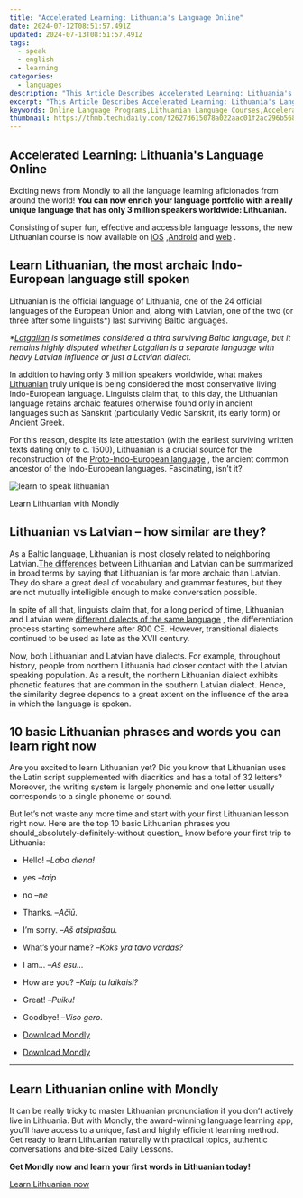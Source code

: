 ```yaml
---
title: "Accelerated Learning: Lithuania's Language Online"
date: 2024-07-12T08:51:57.491Z
updated: 2024-07-13T08:51:57.491Z
tags:
  - speak
  - english
  - learning
categories:
  - languages
description: "This Article Describes Accelerated Learning: Lithuania's Language Online"
excerpt: "This Article Describes Accelerated Learning: Lithuania's Language Online"
keywords: Online Language Programs,Lithuanian Language Courses,Accelerated Learning Techniques,Distance Language Education,Online Tutoring Services,Lithuania Language Learning Apps,E-Learning Platform for Lithuanian
thumbnail: https://thmb.techidaily.com/f2627d615078a022aac01f2ac296b5686dd1961363c86f4dc647d0978a6f7aed.jpg
---
```


## Accelerated Learning: Lithuania's Language Online

 Exciting news from Mondly to all the language learning aficionados from around the world!‌ **You can now enrich your language portfolio with a really unique language that has only 3 million speakers worldwide: Lithuanian.**

 Consisting of super fun, effective and accessible language lessons, the new Lithuanian course is now available on [iOS](https://app.adjust.io/5ixfg4k?campaign=blog-post-id-4553&fallback=https%3A%2F%2Fapp.mondly.com?avangate%5Fsrc=blog-post-id-4553?mother%5Flang=en%5Fus?target%5Flang=lt&redirect%5Fandroid=https%3A%2F%2Fplay.google.com%2Fstore%2Fapps%2Fdetails%3Fid%3Dcom.atistudios.mondly.languages&redirect%5Fios=https%3A%2F%2Fitunes.apple.com%2Fapp%2Fid987873536&redirect%5Fmacos=https%3A%2F%2Fapp.mondly.com?avangate%5Fsrc=blog-post-id-4553?mother%5Flang=en%5Fus?target%5Flang=lt) ,[Android](https://app.adjust.io/5ixfg4k?campaign=blog-post-id-4553&fallback=https%3A%2F%2Fapp.mondly.com?avangate%5Fsrc=blog-post-id-4553?mother%5Flang=en%5Fus?target%5Flang=lt&redirect%5Fandroid=https%3A%2F%2Fplay.google.com%2Fstore%2Fapps%2Fdetails%3Fid%3Dcom.atistudios.mondly.languages&redirect%5Fios=https%3A%2F%2Fitunes.apple.com%2Fapp%2Fid987873536&redirect%5Fmacos=https%3A%2F%2Fapp.mondly.com?avangate%5Fsrc=blog-post-id-4553?mother%5Flang=en%5Fus?target%5Flang=lt) and [web](https://app.adjust.io/5ixfg4k?campaign=blog-post-id-4553&fallback=https%3A%2F%2Fapp.mondly.com?avangate%5Fsrc=blog-post-id-4553?mother%5Flang=en%5Fus?target%5Flang=lt&redirect%5Fandroid=https%3A%2F%2Fplay.google.com%2Fstore%2Fapps%2Fdetails%3Fid%3Dcom.atistudios.mondly.languages&redirect%5Fios=https%3A%2F%2Fitunes.apple.com%2Fapp%2Fid987873536&redirect%5Fmacos=https%3A%2F%2Fapp.mondly.com?avangate%5Fsrc=blog-post-id-4553?mother%5Flang=en%5Fus?target%5Flang=lt) .

## Learn Lithuanian, the most archaic Indo-European language still spoken

 Lithuanian is the official language of Lithuania, one of the 24 official languages of the European Union and, along with Latvian, one of the two (or three after some linguists\*) last surviving Baltic languages.

 _\*[Latgalian](https://en.wikipedia.org/wiki/Baltic%5Flanguages) is sometimes considered a third surviving Baltic language, but it remains highly disputed whether Latgalian is a separate language with heavy Latvian influence or just a Latvian dialect._

 In addition to having only 3 million speakers worldwide, what makes [Lithuanian](https://en.wikipedia.org/wiki/Lithuanian%5Flanguage) truly unique is being considered the most conservative living Indo-European language. Linguists claim that, to this day, the Lithuanian language retains archaic features otherwise found only in ancient languages such as Sanskrit (particularly Vedic Sanskrit, its early form) or Ancient Greek.

 For this reason, despite its late attestation (with the earliest surviving written texts dating only to c. 1500), Lithuanian is a crucial source for the reconstruction of the [Proto-Indo-European language](https://en.wikipedia.org/wiki/Proto-Indo-European%5Flanguage) , the ancient common ancestor of the Indo-European languages. Fascinating, isn’t it?

![learn to speak lithuanian](https://edge.mondly.com/blog/wp-content/uploads/2020/03/learn-to-speak-lithuanian-277x600.jpg "This Is The Best Way To Learn Lithuanian Online 2")

 Learn Lithuanian with Mondly

## Lithuanian vs Latvian – how similar are they?

 As a Baltic language, Lithuanian is most closely related to neighboring Latvian.[The differences](https://www.britannica.com/topic/Baltic-languages/Comparison-of-Lithuanian-and-Latvian) between Lithuanian and Latvian can be summarized in broad terms by saying that Lithuanian is far more archaic than Latvian. They do share a great deal of vocabulary and grammar features, but they are not mutually intelligible enough to make conversation possible.

 In spite of all that, linguists claim that, for a long period of time, Lithuanian and Latvian were [different dialects of the same language](https://books.google.ro/books?id=OOdjCAAAQBAJ&pg=PA14&lpg=PA14&dq=The+differentiation+between+Lithuanian+and+Latvian+started+after+800+CE&source=bl&ots=4FWjugRv4a&sig=ACfU3U0-u%5F2QAa-45Ep8croro1FGuc0DqQ&hl=en&sa=X&ved=2ahUKEwif%5FPLB193nAhWHyqYKHXF%5FC%5FUQ6AEwC3oECAYQAQ#v=onepage&q=The%20differentiation%20between%20Lithuanian%20and%20Latvian%20started%20after%20800%20CE&f=false) , the differentiation process starting somewhere after 800 CE. However, transitional dialects continued to be used as late as the XVII century.

 Now, both Lithuanian and Latvian have dialects. For example, throughout history, people from northern Lithuania had closer contact with the Latvian speaking population. As a result, the northern Lithuanian dialect exhibits phonetic features that are common in the southern Latvian dialect. Hence, the similarity degree depends to a great extent on the influence of the area in which the language is spoken.

## 10 basic Lithuanian phrases and words you can learn right now

 Are you excited to learn Lithuanian yet? Did you know that Lithuanian uses the Latin script supplemented with diacritics and has a total of 32 letters? Moreover, the writing system is largely phonemic and one letter usually corresponds to a single phoneme or sound.

 But let’s not waste any more time and start with your first Lithuanian lesson right now. Here are the top 10 basic Lithuanian phrases you should_absolutely-definitely-without question_ know before your first trip to Lithuania:

* Hello! –_Laba diena!_
* yes –_taip_
* no –_ne_
* Thanks. –_Ačiū._
* I’m sorry. –_Aš atsiprašau._
* What’s your name? –_Koks yra tavo vardas?_
* I am… –_Aš esu…_
* How are you? –_Kaip tu laikaisi?_
* Great! –_Puiku!_
* Goodbye! –_Viso gero._

* [Download Mondly](https://www.facebook.com/sharer/sharer.php?u=https%3A%2F%2Fwww.mondly.com%2Fblog%2Fbest-way-learn-lithuanian-online%2F&t=This+Is+the+Best+Way+to+Learn+Lithuanian+Online "Share on Facebook")
* [Download Mondly](https://shop.mondly.com/affiliate.php?ACCOUNT=ATISTUDI&AFFILIATE=108875&PATH=https://www.mondly.com?AFFILIATE=108875)

---

## Learn Lithuanian online with Mondly

 It can be really tricky to master Lithuanian pronunciation if you don’t actively live in Lithuania. But with Mondly, the award-winning language learning app, you’ll have access to a unique, fast and highly efficient learning method. Get ready to learn Lithuanian naturally with practical topics, authentic conversations and bite-sized Daily Lessons.

 **Get Mondly now and learn your first words in Lithuanian today!**

[Learn Lithuanian now](https://adjt.mondly.com/5ixfg4k?campaign=blog-post-id-4553&fallback=https%3A%2F%2Fapp.mondly.com%3Futm%5Fmedium%3Dblog%5Fblog-post-id-4553%26utm%5Fsource%3Dblog-post-id-4553&redirect%5Fmacos=https%3A%2F%2Fapp.mondly.com%3Futm%5Fmedium%3Dblog%5Fblog-post-id-4553%26utm%5Fsource%3Dblog-post-id-4553&redirect%5Fandroid=https%3A%2F%2Fplay.google.com%2Fstore%2Fapps%2Fdetails%3Fid%3Dcom.atistudios.mondly.languages%3Futm%5Fmedium%3Dblog%5Fblog-post-id-4553%26utm%5Fsource%3Dblog-post-id-4553&redirect%5Fios=https%3A%2F%2Fapps.apple.com%2Fapp%2Fapple-store%2Fid987873536%3Fpt%3D78954800%26ct%3Dblog-post-id-4553%26mt%3D8 "Learn Lithuanian now")

<ins class="adsbygoogle"
     style="display:block"
     data-ad-format="autorelaxed"
     data-ad-client="ca-pub-7571918770474297"
     data-ad-slot="1223367746"></ins>



<ins class="adsbygoogle"
     style="display:block"
     data-ad-client="ca-pub-7571918770474297"
     data-ad-slot="8358498916"
     data-ad-format="auto"
     data-full-width-responsive="true"></ins>




